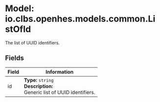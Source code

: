 # Model: io.clbs.openhes.models.common.ListOfId

The list of UUID identifiers.

## Fields

| Field | Information |
| --- | --- |
| id | <b>Type:</b> `string`<br><b>Description:</b><br>Generic list of UUID identifiers. |

